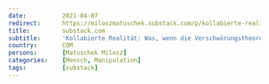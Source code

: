 ```yaml
---
date:          2021-04-07
redirect:      https://miloszmatuschek.substack.com/p/kollabierte-realitat-was-wenn-die-003
title:         substack.com
subtitle:      'Kollabierte Realität: Was, wenn die Verschwörungstheoretiker Recht haben?'
country:       COM
persons:       [Matuschek Milosz]
categories:    [Mensch, Manipulation]
tags:          [substack]
---
```

